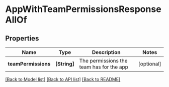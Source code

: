 # AppWithTeamPermissionsResponseAllOf

## Properties
Name | Type | Description | Notes
------------ | ------------- | ------------- | -------------
**teamPermissions** | **[String]** | The permissions the team has for the app | [optional] 

[[Back to Model list]](../README.md#documentation-for-models) [[Back to API list]](../README.md#documentation-for-api-endpoints) [[Back to README]](../README.md)



